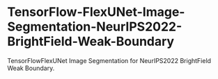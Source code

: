 # TensorFlow-FlexUNet-Image-Segmentation-NeurIPS2022-BrightField-Weak-Boundary
TensorFlowFlexUNet Image Segmentation for NeurIPS2022 BrightField Weak Boundary.
